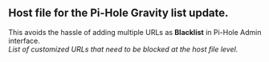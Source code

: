## Host file for the Pi-Hole Gravity list update.
This avoids the hassle of adding multiple URLs as **Blacklist** in Pi-Hole Admin interface.  
*List of customized URLs that need to be blocked at the host file level.*
